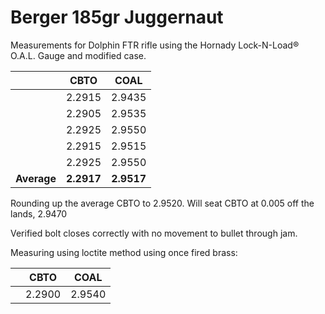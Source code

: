 # Berger 185gr Juggernaut

Measurements for Dolphin FTR rifle using the Hornady Lock-N-Load® O.A.L. Gauge and modified case.

|             | **CBTO**   |  **COAL**  |
|-------------|------------|:----------:|
|             | 2.2915     |   2.9435   |
|             | 2.2905     |   2.9535   |
|             | 2.2925     |   2.9550   |
|             | 2.2915     | 2.9515     |
|             | 2.2925     | 2.9550     |
| **Average** | **2.2917** | **2.9517** |

Rounding up the average CBTO to 2.9520. Will seat CBTO at 0.005 off the lands, 2.9470

Verified bolt closes correctly with no movement to bullet through jam.

Measuring using loctite method using once fired brass:

|             | **CBTO**   |  **COAL**  |
|-------------|------------|:----------:|
|             | 2.2900     |   2.9540   |